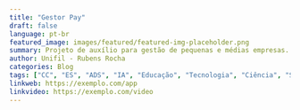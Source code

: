 ```yaml
---
title: "Gestor Pay"
draft: false
language: pt-br
featured_image: images/featured/featured-img-placeholder.png
summary: Projeto de auxílio para gestão de pequenas e médias empresas.
author: Unifil - Rubens Rocha
categories: Blog
tags: ["CC", "ES", "ADS", "IA", "Educação", "Tecnologia", "Ciência", "Saúde", "Cultura", "Entretenimento"]
linkweb: https://exemplo.com/app
linkvideo: https://exemplo.com/video
---
```


